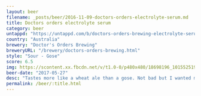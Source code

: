 ```yaml
---
layout: beer
filename: _posts/beer/2016-11-09-doctors-orders-electrolyte-serum.md
title: Doctors orders electrolyte serum
category: beer
untappd: "https://untappd.com/b/doctors-orders-brewing-electrolyte-serum/781047"
country: "Australia"
brewery: "Doctor's Orders Brewing"
breweryURL: "/brewery/doctors-orders-brewing.html"
style: "Sour - Gose"
score: 6.5
img: https://scontent.xx.fbcdn.net/v/t1.0-0/p480x480/18698196_10155251933538745_1628187055584645091_n.jpg?oh=42db1ac58f10e79415ef389c55c04a07&oe=59B5C43B
beer-date: "2017-05-27"
desc: "Tastes more like a wheat ale than a gose. Not bad but I wanted more"
permalink: /beer/:title.html
---
```

